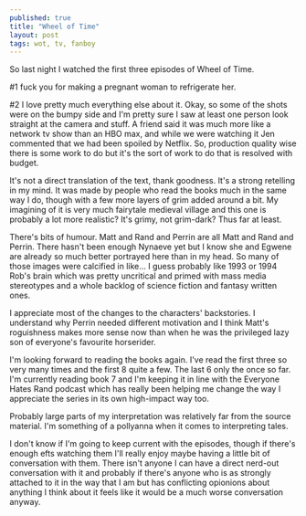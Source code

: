 ```yaml
---
published: true
title: "Wheel of Time"
layout: post
tags: wot, tv, fanboy
---
```


So last night I watched the first three episodes of Wheel of Time.

#1 fuck you for making a pregnant woman to refrigerate her. 

#2 I love pretty much everything else about it. Okay, so some of the shots were on the bumpy side and I'm pretty sure I saw at least one person look straight at the camera and stuff. A friend said it was much more like a network tv show than an HBO max, and while we were watching it Jen commented that we had been spoiled by Netflix. So, production quality wise there is some work to do but it's the sort of work to do that is resolved with budget.

It's not a direct translation of the text, thank goodness. It's a strong retelling in my mind. It was made by people who read the books much in the same way I do, though with a few more layers of grim added around a bit. My imagining of it is very much fairytale medieval village and this one is probably a lot more realistic? It's grimy, not grim-dark? Thus far at least.

There's bits of humour. Matt and Rand and Perrin are all Matt and Rand and Perrin. There hasn't been enough Nynaeve yet but I know she and Egwene are already so much better portrayed here than in my head. So many of those images were calcified in like... I guess probably like 1993 or 1994 Rob's brain which was pretty uncritical and primed with mass media stereotypes and a whole backlog of science fiction and fantasy written ones.

I appreciate most of the changes to the characters' backstories. I understand why Perrin needed different motivation and I think Matt's roguishness makes more sense now than when he was the privileged lazy son of everyone's favourite horserider. 

I'm looking forward to reading the books again. I've read the first three so very many times and the first 8 quite a few. The last 6 only the once so far. I'm currently reading book 7 and I'm keeping it in line with the Everyone Hates Rand podcast which has really been helping me change the way I appreciate the series in its own high-impact way too. 

Probably large parts of my interpretation was relatively far from the source material. I'm something of a pollyanna when it comes to interpreting tales. 

I don't know if I'm going to keep current with the episodes, though if there's enough efts watching them I'll really enjoy maybe having a little bit of conversation with them. There isn't anyone I can have a direct nerd-out conversation with it and probably if there's anyone who is as strongly attached to it in the way that I am but has conflicting opionions about anything I think about it feels like it would be a much worse conversation anyway. 